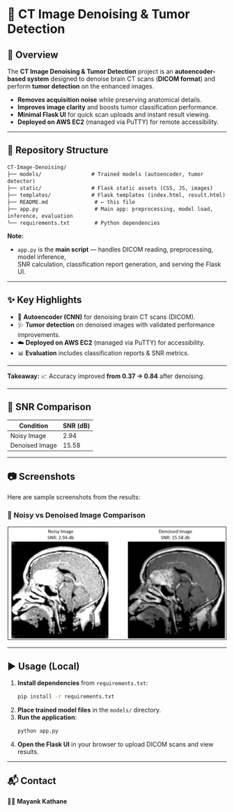 # 🧠 CT Image Denoising & Tumor Detection  

## 🌟 Overview  
The **CT Image Denoising & Tumor Detection** project is an **autoencoder-based system** designed to denoise brain CT scans (**DICOM format**) and perform **tumor detection** on the enhanced images.  

- **Removes acquisition noise** while preserving anatomical details.  
- **Improves image clarity** and boosts tumor classification performance.  
- **Minimal Flask UI** for quick scan uploads and instant result viewing.  
- **Deployed on AWS EC2** (managed via PuTTY) for remote accessibility.  

---

## 📂 Repository Structure  

```plaintext
CT-Image-Denoising/
├── models/                # Trained models (autoencoder, tumor detector)
├── static/                # Flask static assets (CSS, JS, images)
├── templates/             # Flask templates (index.html, result.html)
├── README.md               # ← this file
├── app.py                  # Main app: preprocessing, model load, inference, evaluation
└── requirements.txt        # Python dependencies
```

**Note:**  
- `app.py` is the **main script** — handles DICOM reading, preprocessing, model inference,  
  SNR calculation, classification report generation, and serving the Flask UI.  

---

## ✨ Key Highlights  

- 🧠 **Autoencoder (CNN)** for denoising brain CT scans (DICOM).  
- 🩺 **Tumor detection** on denoised images with validated performance improvements.  
- ☁️ **Deployed on AWS EC2** (managed via PuTTY) for accessibility.  
- 📊 **Evaluation** includes classification reports & SNR metrics.  

---


**Takeaway:** 📈 Accuracy improved **from 0.37 → 0.84** after denoising.  

---

## 🔬 SNR Comparison  

| Condition     | SNR (dB) |
|---------------|----------|
| Noisy Image   | 2.94     |
| Denoised Image| 15.58    |

---

## 📷 Screenshots  

Here are sample screenshots from the results:  


### 🔹 Noisy vs Denoised Image Comparison  
![Image Comparison](static/Picture1.png)  




---

## ▶️ Usage (Local)  

1. **Install dependencies** from `requirements.txt`:  
   ```bash
   pip install -r requirements.txt
   ```  
2. **Place trained model files** in the `models/` directory.  
3. **Run the application**:  
   ```bash
   python app.py
   ```  
4. **Open the Flask UI** in your browser to upload DICOM scans and view results.  

---

## 📬 Contact  
👨‍💻 **Mayank Kathane**  
